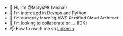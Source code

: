- 👋 Hi, I’m @Matys98 (Michal)
- 👀 I’m interested in Devops and Python
- 🌱 I’m currently learning AWS Certified Cloud Architect 
- 💞️ I’m looking to collaborate on ... (IDK)
- 📫 How to reach me on [Linkedin](https://www.linkedin.com/in/michał-matysiak-8389181aa/)

<!---
Matys98/Matys98 is a ✨ special ✨ repository because its `README.md` (this file) appears on your GitHub profile.
You can click the Preview link to take a look at your changes.
--->
